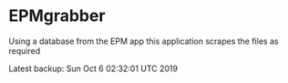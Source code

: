 # EPMgrabber
Using a database from the EPM app this application scrapes the files as required


Latest backup: Sun Oct 6 02:32:01 UTC 2019
